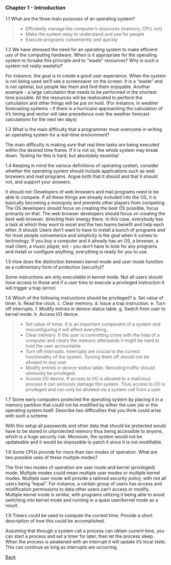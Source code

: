 ### Chapter 1 - Introduction

1.1 What are the three main purposes of an operating system?

>- Efficiently manage the  computer’s resources (memory, CPU, ect)
>- Make the system easy to understand and use for people
>- Execute programs conveniently and quickly 

1.2 We have stressed the need for an operating system to make efficient use of the computing hardware. When is it appropriate for the operating system to forsake this principle and to “waste” resources? Why is such a system not really wasteful?

For instance, the goal is to create a good user experience. When the system is not being used we’ll see a screensaver on the screen. It is a “waste” and is not optimal, but people like them and find them enjoyable. Another example - a large calculation that needs to be performed in the shortest time possible. All the resources will be reallocated to perform the calculation and other things will be put on hold. (For instance, in weather forecasting systems - if there is a hurricane approaching the calculation of it’s timing and vector will take precedence over the weather forecast calculations for the next ten days)

1.3 What is the main difficulty that a programmer must overcome in writing an operating system for a real-time environment? 

The main difficulty is making sure that real time tasks are being executed within the desired time frame. If it is not so, the whole system may break down. Testing for this is hard, but absolutely essential

1.4 Keeping in mind the various definitions of operating system, consider whether the operating system should include applications such as web browsers and mail programs. Argue both that it should and that it should not, and support your answers.

It should not: Developers of web browsers and mail programs need to be able to compete. If all these things are already included into the OS, it is basically becoming a monopoly and prevents other players from competing. The OS developers should focus on creating the best OS possible, focus primarily on that. The web browser developers should focus on creating the best web browser, directing their energy there. In this case, everybody has a task at which they want to excel and the two teams benefit and help each other. 
It should: Users don’t want to have to install a bunch of programs and for most people convenience and simplicity is the goal when it comes to technology. If you buy a computer and it already has an OS, a browser, a mail client, a music player, ect - you don’t have to look for any programs and install or configure anything, everything is ready for you to use. 

1.5 How does the distinction between kernel mode and user mode function as a rudimentary form of protection (security)?

Some instructions are only executable in kernel mode. Not all users should have access to those and if a user tries to execute a privileged instruction it will trigger a trap (error)

1.6 Which of the following instructions should be privileged? 
a. Set value of timer. 
b. Read the clock. 
c. Clear memory. 
d. Issue a trap instruction. 
e. Turn off interrupts. 
f. Modify entries in device-status table. 
g. Switch from user to kernel mode. 
h. Access I/O device.

>- Set value of timer. It is an important component of a system and misconfiguring it will affect everything. 
>- Clear memory. If the user is committing crime with the help of a computer and clears the memory afterwards it might be hard to hold the user accountable. 
>- Turn off interrupts. Interrupts are crucial to the correct functionality of the system. Turning them off should not be allowed to any user.
>- Modify entries in device-status table. Rerouting traffic should obviously be privileged.
>- Access I/O device. If access to I/O is allowed to a malicious process it can seriously damage the system. Thus access to I/O is privileged and can only be allowed via a system call from a user. 

1.7 Some early computers protected the operating system by placing it in a memory partition that could not be modified by either the user job or the operating system itself. Describe two difficulties that you think could arise with such a scheme.

With this setup all passwords and other data that should be protected would have to be stored in unprotected memory thus being accessible to anyone, which is a huge security risk. Moreover, the system would not be updateable and it would be impossible to patch it since it is not modifiable. 

1.8 Some CPUs provide for more than two modes of operation. What are two possible uses of these multiple modes?

The first two modes of operation are user mode and kernel (privileged) mode. Multiple modes could mean multiple user modes or multiple kernel modes. Multiple user mode will provide a tailored security policy, with not all users being “equal”. For instance, a certain group of users has access and modification permissions  to data other users can’t access or modify. Multiple kernel mode is similar, with programs utilizing it being able to avoid switching into kernel mode and running in a quasi user/kernel mode as a result.

1.9 Timers could be used to compute the current time. Provide a short description of how this could be accomplished.

Assuming that through a system call a process can obtain current time, you can start a process and set a timer for later, then let the process sleep. When the process is awakened with an interrupt it will update it’s local state. This can continue as long as interrupts are occurring. 

[Back](tsuyoiki.github.io/index.md)


